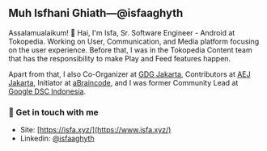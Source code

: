 ## Muh Isfhani Ghiath—@isfaaghyth

Assalamualaikum! 👋 Hai, I'm Isfa, Sr. Software Engineer - Android at Tokopedia. Working on User, Communication, and Media platform focusing on the user experience. Before that, I was in the Tokopedia Content team that has the responsibility to make Play and Feed features happen.

Apart from that, I also Co-Organizer at [GDG Jakarta](https://gdgindonesia.org/), Contributors at [AEJ Jakarta](https://www.instagram.com/aej.id), Initiator at [aBraincode](https://abraincode.github.io/), and I was former Community Lead at [Google DSC Indonesia](https://g.co/dev/dsc).

### 💬 Get in touch with me
- Site: [https://isfa.xyz/](https://www.isfa.xyz/)
- Linkedin: [@isfaaghyth](https://linkedin.com/in/isfaaghyth)
